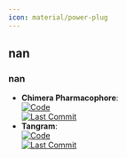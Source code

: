 ```yaml
---
icon: material/power-plug
---
```



## **nan**
### **nan**
- **Chimera Pharmacophore**:   
	[![Code](https://img.shields.io/github/stars/josan82/chimera_p4?style=for-the-badge&logo=github)](https://github.com/josan82/chimera_p4)  
	[![Last Commit](https://img.shields.io/github/last-commit/josan82/chimera_p4?style=for-the-badge&logo=github)](https://github.com/josan82/chimera_p4)  
- **Tangram**:   
	[![Code](https://img.shields.io/github/stars/insilichem/tangram?style=for-the-badge&logo=github)](https://github.com/insilichem/tangram)  
	[![Last Commit](https://img.shields.io/github/last-commit/insilichem/tangram?style=for-the-badge&logo=github)](https://github.com/insilichem/tangram)  
